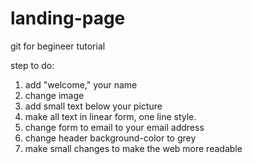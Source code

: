 # landing-page
git for begineer tutorial


step to do:

1. add "welcome," your name
2. change image
3. add small text below your picture
4. make all text in linear form, one line style.
5. change form to email to your email address
6. change header background-color to grey
7. make small changes to make the web more readable
